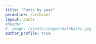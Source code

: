 ```yaml
---
title: "Posts by year"
permalink: /archive/
layout: posts
#header:
#  image: /assets/images/databases.jpg
author_profile: true
---
```

